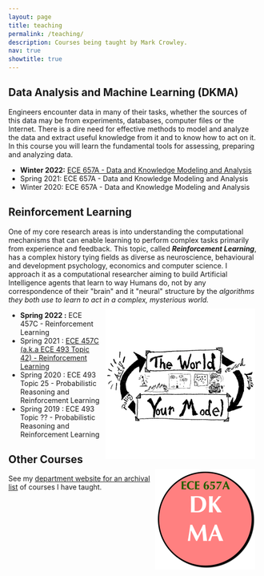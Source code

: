 ```yaml
---
layout: page
title: teaching
permalink: /teaching/
description: Courses being taught by Mark Crowley.
nav: true
showtitle: true
---
```




## Data Analysis and Machine Learning (DKMA)

Engineers encounter data in many of their tasks, whether the sources of this data may be from experiments, databases, computer files or the Internet. There is a dire need for effective methods to model and analyze the data and extract useful knowledge from it and to know how to act on it. In this course you will learn the fundamental tools for assessing, preparing and analyzing data.
- **Winter 2022:** [ECE 657A - Data and Knowledge Modeling and Analysis](https://compthinking.github.io/DKMA/)
- Spring 2021: ECE 657A - Data and Knowledge Modeling and Analysis
- Winter 2020: ECE 657A - Data and Knowledge Modeling and Analysis

## Reinforcement Learning

One of my core research areas is into understanding the computational mechanisms that can enable learning to perform complex tasks primarily from experience and feedback. This topic, called ***Reinforcement Learning***,  has a complex history tying fields as diverse as neuroscience, behavioural and development psychology, economics and computer science. I approach it as a computational researcher aiming to build Artificial Intelligence agents that learn to way Humans do, not by any correspondence of their "brain" and it "neural" structure by the *algorithms they both use to learn to act in a complex, mysterious world.*
<img src="../assets/img/teaching/ece493-logo.png" style="width: 300px; padding: 10px; float: right;">

- **Spring 2022 :** ECE 457C - Reinforcement Learning
- Spring 2021 : [ECE 457C (a.k.a ECE 493 Topic 42) - Reinforcement Learning](/RLCourse/)
- Spring 2020 : ECE 493 Topic 25 - Probabilistic Reasoning and Reinforcement Learning
- Spring 2019 : ECE 493 Topic ?? - Probabilistic Reasoning and Reinforcement Learning

<img src="../assets/img/teaching/ece657logo.png" style="width: 200px; padding: 10px; float: right;">

## Other Courses

See my [department website for an archival list](https://uwaterloo.ca/scholar/mcrowley/classes) of courses I have taught.
